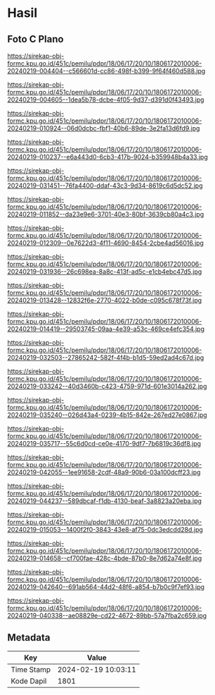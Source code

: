 # Hasil

## Foto C Plano

https://sirekap-obj-formc.kpu.go.id/451c/pemilu/pdpr/18/06/17/20/10/1806172010006-20240219-004404--c566601d-cc86-498f-b399-9f64f460d588.jpg

https://sirekap-obj-formc.kpu.go.id/451c/pemilu/pdpr/18/06/17/20/10/1806172010006-20240219-004605--1dea5b78-dcbe-4f05-9d37-d391d0f43493.jpg

https://sirekap-obj-formc.kpu.go.id/451c/pemilu/pdpr/18/06/17/20/10/1806172010006-20240219-010924--06d0dcbc-fbf1-40b6-89de-3e2fa13d6fd9.jpg

https://sirekap-obj-formc.kpu.go.id/451c/pemilu/pdpr/18/06/17/20/10/1806172010006-20240219-010237--e6a443d0-6cb3-417b-9024-b359948b4a33.jpg

https://sirekap-obj-formc.kpu.go.id/451c/pemilu/pdpr/18/06/17/20/10/1806172010006-20240219-031451--76fa4400-ddaf-43c3-9d34-8619c6d5dc52.jpg

https://sirekap-obj-formc.kpu.go.id/451c/pemilu/pdpr/18/06/17/20/10/1806172010006-20240219-011852--da23e9e6-3701-40e3-80bf-3639cb80a4c3.jpg

https://sirekap-obj-formc.kpu.go.id/451c/pemilu/pdpr/18/06/17/20/10/1806172010006-20240219-012309--0e7622d3-4f11-4690-8454-2cbe4ad56016.jpg

https://sirekap-obj-formc.kpu.go.id/451c/pemilu/pdpr/18/06/17/20/10/1806172010006-20240219-031936--26c698ea-8a8c-413f-ad5c-e1cb4ebc47d5.jpg

https://sirekap-obj-formc.kpu.go.id/451c/pemilu/pdpr/18/06/17/20/10/1806172010006-20240219-013428--12832f6e-2770-4022-b0de-c095c678f73f.jpg

https://sirekap-obj-formc.kpu.go.id/451c/pemilu/pdpr/18/06/17/20/10/1806172010006-20240219-014419--29503745-09aa-4e39-a53c-469ce4efc354.jpg

https://sirekap-obj-formc.kpu.go.id/451c/pemilu/pdpr/18/06/17/20/10/1806172010006-20240219-032503--27865242-582f-4f4b-b1d5-59ed2ad4c67d.jpg

https://sirekap-obj-formc.kpu.go.id/451c/pemilu/pdpr/18/06/17/20/10/1806172010006-20240219-033242--40d3460b-c423-4759-971d-601e3014a262.jpg

https://sirekap-obj-formc.kpu.go.id/451c/pemilu/pdpr/18/06/17/20/10/1806172010006-20240219-035240--026d43a4-0239-4b15-842e-267ed27e0867.jpg

https://sirekap-obj-formc.kpu.go.id/451c/pemilu/pdpr/18/06/17/20/10/1806172010006-20240219-035717--55c6d0cd-ce0e-4170-9df7-7b6819c36df8.jpg

https://sirekap-obj-formc.kpu.go.id/451c/pemilu/pdpr/18/06/17/20/10/1806172010006-20240219-042055--1ee91658-2cdf-48a9-90b6-03a100dcff23.jpg

https://sirekap-obj-formc.kpu.go.id/451c/pemilu/pdpr/18/06/17/20/10/1806172010006-20240219-044237--589dbcaf-f1db-4130-beaf-3a8823a20eba.jpg

https://sirekap-obj-formc.kpu.go.id/451c/pemilu/pdpr/18/06/17/20/10/1806172010006-20240219-015053--1400f2f0-3843-43e8-af75-0dc3edcdd28d.jpg

https://sirekap-obj-formc.kpu.go.id/451c/pemilu/pdpr/18/06/17/20/10/1806172010006-20240219-014658--cf700fae-428c-4bde-87b0-8e7d62a74e8f.jpg

https://sirekap-obj-formc.kpu.go.id/451c/pemilu/pdpr/18/06/17/20/10/1806172010006-20240219-042640--691ab564-44d2-48f6-a854-b7b0c9f7ef93.jpg

https://sirekap-obj-formc.kpu.go.id/451c/pemilu/pdpr/18/06/17/20/10/1806172010006-20240219-040338--ae08829e-cd22-4672-89bb-57a7fba2c659.jpg


## Metadata

| Key        | Value               |
| ---------- | ------------------- |
| Time Stamp | 2024-02-19 10:03:11 |
| Kode Dapil | 1801                |



